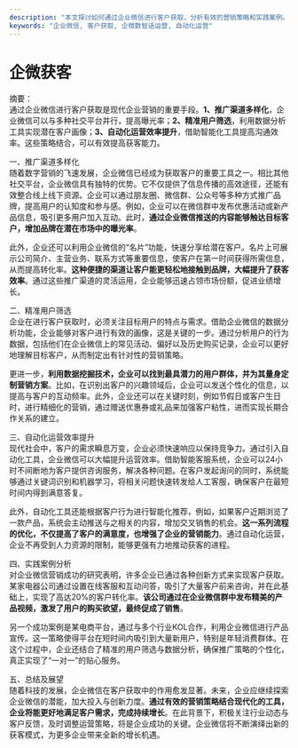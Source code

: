 ```yaml
---
description: "本文探讨如何通过企业微信进行客户获取，分析有效的营销策略和实践案例。"
keywords: "企业微信, 客户获取, 企微数智话运营, 自动化运营"
---
```

# 企微获客

摘要：  
通过企业微信进行客户获取是现代企业营销的重要手段。**1、推广渠道多样化**，企业微信可以与多种社交平台并行，提高曝光率；**2、精准用户筛选**，利用数据分析工具实现潜在客户画像；**3、自动化运营效率提升**，借助智能化工具提高沟通效率。这些策略结合，可以有效提高获客能力。

一、推广渠道多样化  
随着数字营销的飞速发展，企业微信已经成为获取客户的重要工具之一。相比其他社交平台，企业微信具有独特的优势。它不仅提供了信息传播的高效途径，还能有效整合线上线下资源。企业可以通过朋友圈、微信群、公众号等多种方式推广品牌，提高用户的认知度和参与感。例如，企业可以在微信群中发布优惠活动或新产品信息，吸引更多用户加入互动。此时，**通过企业微信推送的内容能够触达目标客户，增加品牌在潜在市场中的曝光率**。

此外，企业还可以利用企业微信的“名片”功能，快速分享给潜在客户。名片上可展示公司简介、主营业务、联系方式等重要信息，使客户在第一时间获得所需信息，从而提高转化率。**这种便捷的渠道让客户能更轻松地接触到品牌，大幅提升了获客效率**。通过这些推广渠道的灵活运用，企业能够迅速占领市场份额，促进业绩增长。

二、精准用户筛选  
企业在进行客户获取时，必须关注目标用户的特点与需求。借助企业微信的数据分析功能，企业能够对客户进行有效的画像，这是关键的一步。通过分析用户的行为数据，包括他们在企业微信上的常见活动、偏好以及历史购买记录，企业可以更好地理解目标客户，从而制定出有针对性的营销策略。

更进一步，**利用数据挖掘技术，企业可以找到最具潜力的用户群体，并为其量身定制营销方案**。比如，在识别出客户的兴趣领域后，企业可以发送个性化的信息，以提高与客户的互动频率。此外，企业还可以在关键时刻，例如节假日或客户生日时，进行精细化的营销，通过赠送优惠券或礼品来加强客户粘性，进而实现长期合作关系的建立。

三、自动化运营效率提升  
现代社会中，客户的需求瞬息万变，企业必须快速响应以保持竞争力。通过引入自动化工具，企业微信可以大幅提升运营效率。借助智能客服系统，企业可以24小时不间断地为客户提供咨询服务，解决各种问题。在客户发起询问的同时，系统能够通过关键词识别和机器学习，将相关问题快速转发给人工客服，确保客户在最短时间内得到满意答复。

此外，自动化工具还能根据客户行为进行智能化推荐，例如，如果客户近期浏览了一款产品，系统会主动推送与之相关的内容，增加交叉销售的机会。**这一系列流程的优化，不仅提高了客户的满意度，也增强了企业的营销能力**。通过自动化运营，企业不再受到人力资源的限制，能够更强有力地推动获客的进程。

四、实践案例分析  
对企业微信营销成功的研究表明，许多企业已通过各种创新方式来实现客户获取。某家电器公司通过设置在线客服和互动问答，吸引了大量客户前来咨询，并在此基础上，实现了高达20%的客户转化率。**该公司通过在企业微信群中发布精美的产品视频，激发了用户的购买欲望，最终促成了销售**。

另一个成功案例是某电商平台，通过与多个行业KOL合作，利用企业微信进行产品宣传。这一策略使得平台在短时间内吸引到大量新用户，特别是年轻消费群体。在这个过程中，企业还结合了精准的用户筛选与数据分析，确保推广策略的个性化，真正实现了“一对一”的贴心服务。

五、总结及展望  
随着科技的发展，企业微信在客户获取中的作用愈发显著。未来，企业应继续探索企业微信的潜能，加大投入与创新力度。**通过有效的营销策略结合现代化的工具，企业将能更好地满足客户需求，完成持续增长**。在此背景下，积极关注行业动态与客户反馈，及时调整运营策略，将是企业成功的关键。企业微信将不断演绎出新的获客模式，为更多企业带来全新的增长机遇。
